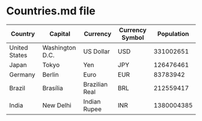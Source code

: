# Countries.md file 

| **Country** | **Capital** | **Currency** | **Currency Symbol** | **Population** |
| - | - | - | - | - |
| United States | Washington D.C. | US Dollar | USD | 331002651 |
| Japan | Tokyo | Yen|JPY|126476461|
|Germany|Berlin|Euro|EUR|83783942|
|Brazil|Brasília|Brazilian Real|BRL|212559417|
|India|New Delhi|Indian Rupee|INR|1380004385|